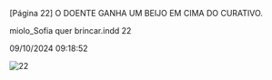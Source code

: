 [Página 22]
O DOENTE GANHA UM BEIJO
EM CIMA DO CURATIVO.


miolo_Sofia quer brincar.indd 22

09/10/2024 09:18:52

![22](./img/page_22-01.jpg)
